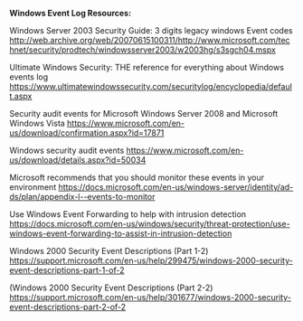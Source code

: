 **Windows Event Log Resources:**

Windows Server 2003 Security Guide: 3 digits legacy windows Event codes
http://web.archive.org/web/20070615100311/http://www.microsoft.com/technet/security/prodtech/windowsserver2003/w2003hg/s3sgch04.mspx

Ultimate Windows Security: THE reference for everything about Windows events log
https://www.ultimatewindowssecurity.com/securitylog/encyclopedia/default.aspx

Security audit events for Microsoft Windows Server 2008 and Microsoft Windows Vista
https://www.microsoft.com/en-us/download/confirmation.aspx?id=17871

Windows security audit events
https://www.microsoft.com/en-us/download/details.aspx?id=50034

Microsoft recommends that you should monitor these events in your environment
https://docs.microsoft.com/en-us/windows-server/identity/ad-ds/plan/appendix-l--events-to-monitor

Use Windows Event Forwarding to help with intrusion detection
https://docs.microsoft.com/en-us/windows/security/threat-protection/use-windows-event-forwarding-to-assist-in-intrusion-detection

Windows 2000 Security Event Descriptions (Part 1-2)
https://support.microsoft.com/en-us/help/299475/windows-2000-security-event-descriptions-part-1-of-2

(Windows 2000 Security Event Descriptions (Part 2-2)
https://support.microsoft.com/en-us/help/301677/windows-2000-security-event-descriptions-part-2-of-2
